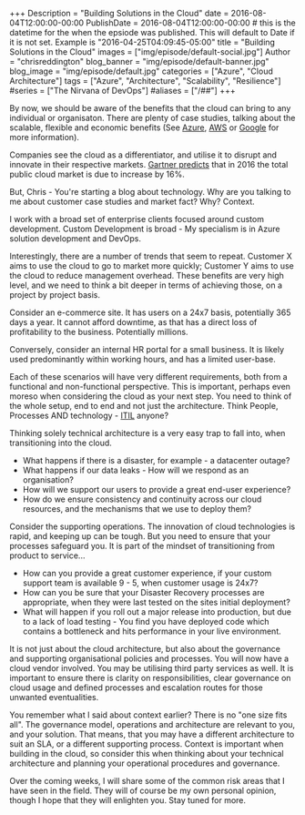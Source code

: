 +++
Description = "Building Solutions in the Cloud"
date = 2016-08-04T12:00:00-00:00
PublishDate = 2016-08-04T12:00:00-00:00 # this is the datetime for the when the epsiode was published. This will default to Date if it is not set. Example is "2016-04-25T04:09:45-05:00"
title = "Building Solutions in the Cloud"
images = ["img/episode/default-social.jpg"]
Author = "chrisreddington"
blog_banner = "img/episode/default-banner.jpg"
blog_image = "img/episode/default.jpg"
categories = ["Azure", "Cloud Architecture"]
tags = ["Azure", "Architecture", "Scalability", "Resilience"]
#series = ["The Nirvana of DevOps"]
#aliases = ["/##"]
+++

By now, we should be aware of the benefits that the cloud can bring to any individual or organisaton. There are plenty of case studies, talking about the scalable, flexible and economic benefits (See [Azure](https://azure.microsoft.com/en-gb/case-studies/), [AWS](https://aws.amazon.com/solutions/case-studies/) or [Google](https://cloud.google.com/customers/) for more information).

Companies see the cloud as a differentiator, and utilise it to disrupt and innovate in their respective markets. [Gartner predicts](http://www.gartner.com/newsroom/id/3188817) that in 2016 the total public cloud market is due to increase by 16%.

But, Chris - You're starting a blog about technology. Why are you talking to me about customer case studies and market fact? Why? Context.

I work with a broad set of enterprise clients focused around custom development. Custom Development is broad - My specialism is in Azure solution development and DevOps.

Interestingly, there are a number of trends that seem to repeat. Customer X aims to use the cloud to go to market more quickly; Customer Y aims to use the cloud to reduce management overhead. These benefits are very high level, and we need to think a bit deeper in terms of achieving those, on a project by project basis.

Consider an e-commerce site. It has users on a 24x7 basis, potentially 365 days a year. It cannot afford downtime, as that has a direct loss of profitability to the business. Potentially millions.

Conversely, consider an internal HR portal for a small business. It is likely used predominantly within working hours, and has a limited user-base.

Each of these scenarios will have very different requirements, both from a functional and non-functional perspective. This is important, perhaps even moreso when considering the cloud as your next step. You need to think of the whole setup, end to end and not just the architecture. Think People, Processes AND technology - [ITIL](https://en.wikipedia.org/wiki/ITIL) anyone?

Thinking solely technical architecture is a very easy trap to fall into, when transitioning into the cloud.

-   What happens if there is a disaster, for example - a datacenter outage?
-   What happens if our data leaks - How will we respond as an organisation?
-   How will we support our users to provide a great end-user experience?
-   How do we ensure consistency and continuity across our cloud resources, and the mechanisms that we use to deploy them?

Consider the supporting operations. The innovation of cloud technologies is rapid, and keeping up can be tough. But you need to ensure that your processes safeguard you. It is part of the mindset of transitioning from product to service...

-   How can you provide a great customer experience, if your custom support team is available 9 - 5, when customer usage is 24x7?
-   How can you be sure that your Disaster Recovery processes are appropriate, when they were last tested on the sites initial deployment?
-   What will happen if you roll out a major release into production, but due to a lack of load testing - You find you have deployed code which contains a bottleneck and hits performance in your live environment.

It is not just about the cloud architecture, but also about the governance and supporting organisational policies and processes. You will now have a cloud vendor involved. You may be utilising third party services as well. It is important to ensure there is clarity on responsibilities, clear governance on cloud usage and defined processes and escalation routes for those unwanted eventualities.

You remember what I said about context earlier? There is no "one size fits all". The governance model, operations and architecture are relevant to you, and your solution. That means, that you may have a different architecture to suit an SLA, or a different supporting process. Context is important when building in the cloud, so consider this when thinking about your technical architecture and planning your operational procedures and governance.

Over the coming weeks, I will share some of the common risk areas that I have seen in the field. They will of course be my own personal opinion, though I hope that they will enlighten you. Stay tuned for more.